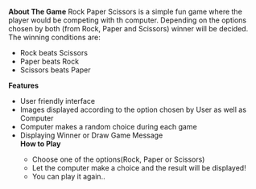 <b>About The Game</b>
Rock Paper Scissors is a simple fun game where the player would be competing with th computer. Depending on the options chosen by both (from Rock, Paper and Scissors) winner will be decided.
The winning conditions are: <br>
<ul>
<li>Rock beats Scissors</li>
<li>Paper beats Rock</li>
<li>Scissors beats Paper</li>
</ul>
<b>Features</b>
<ul>
<li>User friendly interface</li>
<li>Images displayed according to the option chosen by User as well as Computer</li>
<li>Computer makes a random choice during each game</li>
<li>Displaying Winner or Draw Game Message</li>
<b>How to Play</b>
<ul>
<li>Choose one of the options(Rock, Paper or Scissors)</li>
<li>Let the computer make a choice and the result will be displayed!</li>
<li>You can play it again..</li>
